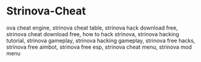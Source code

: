 # Strinova-Cheat
ova cheat engine, strinova cheat table, strinova hack download free, strinova cheat download free, how to hack strinova, strinova hacking tutorial, strinova gameplay, strinova hacking gameplay, strinova free hacks, strinova free aimbot, strinova free esp, strinova cheat menu, strinova mod menu
